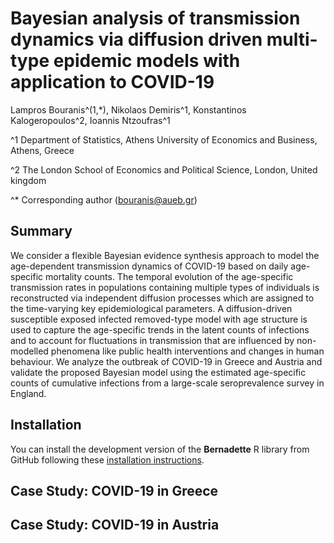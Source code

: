 # Bayesian analysis of transmission dynamics via diffusion driven multi-type epidemic models with application to COVID-19

Lampros Bouranis^(1,*), Nikolaos Demiris^1, Konstantinos Kalogeropoulos^2, Ioannis Ntzoufras^1

^1 Department of Statistics, Athens University of Economics and Business, Athens, Greece

^2 The London School of Economics and Political Science, London, United kingdom

^* Corresponding author (bouranis@aueb.gr)

## Summary
We consider a flexible Bayesian evidence synthesis approach to model the age-dependent transmission dynamics of COVID-19 based on daily age-specific mortality counts. The temporal evolution of the age-specific transmission rates in populations containing multiple types of individuals is reconstructed via independent diffusion processes which are assigned to the time-varying key epidemiological parameters. A diffusion-driven susceptible exposed infected removed-type model with age structure is used to capture the age-specific trends in the latent counts of infections and to account for fluctuations in transmission that are influenced by non-modelled phenomena like public health interventions and changes in human behaviour. We analyze the outbreak of COVID-19 in Greece and Austria and validate the proposed Bayesian model using the estimated age-specific counts of cumulative infections from a large-scale seroprevalence survey in England.

## Installation
You can install the development version of the **Bernadette** R library from GitHub following these [installation
instructions](https://github.com/bernadette-eu/Bernadette/).

## Case Study: COVID-19 in Greece


## Case Study: COVID-19 in Austria
